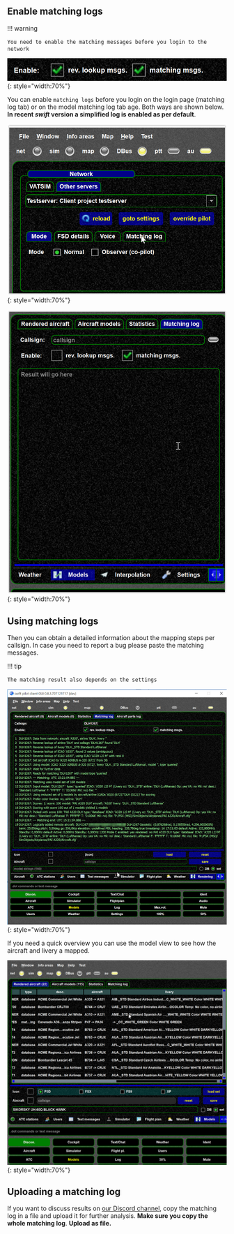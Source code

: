 <!--
    SPDX-FileCopyrightText: Copyright (C) swift Project Community / Contributors
    SPDX-License-Identifier: GFDL-1.3-only
-->

## Enable matching logs


!!! warning

    You need to enable the matching messages before you login to the network

![](./../../img/Enable_Matching_Messages.jpg){: style="width:70%"}

You can enable `matching logs` before you login on the login page (matching log tab) or on the model matching log tab age.
Both ways are shown below.
**In recent *swift* version a simplified log is enabled as per default**.

![](./../../img/matchinglog1.jpg){: style="width:70%"}

![](./../../img/matchinglog2.jpg){: style="width:70%"}

## Using matching logs

Then you can obtain a detailed information about the mapping steps per callsign.
In case you need to report a bug please paste the matching messages.


!!! tip

    The matching result also depends on the settings

![](./../../img/swift_pilot_client_matching_messages.jpg){: style="width:70%"}

If you need a quick overview you can use the model view to see how the aircraft and livery a mapped.

![](./../../img/Models_view_see_mapping.jpg){: style="width:70%"}

## Uploading a matching log

If you want to discuss results on [our Discord channel](https://discord.gg/R7Atd9A), copy the matching log in a file and upload it for further analysis.
**Make sure you copy the whole matching log**.
**Upload as file.**
